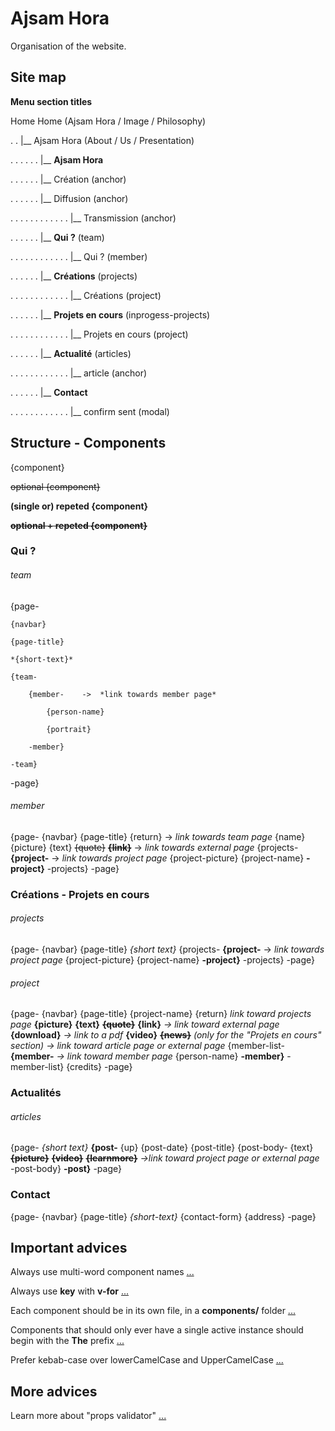 # Ajsam Hora

Organisation of the website.

## Site map

**Menu section titles**

Home
Home (Ajsam Hora / Image / Philosophy)

. . |__ Ajsam Hora (About / Us / Presentation)

. . . . . . |__ **Ajsam Hora**

. . . . . . |__ Création (anchor)

. . . . . . |__ Diffusion (anchor)

. . . . . . . . . . . . |__ Transmission (anchor)

. . . . . . |__ **Qui ?** (team)	

. . . . . . . . . . . . |__ Qui ? (member)

. . . . . . |__ **Créations** (projects)

. . . . . . . . . . . . |__ Créations (project)

. . . . . . |__ **Projets en cours** (inprogess-projects)

. . . . . . . . . . . . |__ Projets en cours (project)

. . . . . . |__ **Actualité** (articles)

. . . . . . . . . . . . |__ article (anchor)

. . . . . . |__ **Contact**

. . . . . . . . . . . . |__ confirm sent (modal)


## Structure - Components

{component}

~~optional {component}~~

__(single or) repeted {component}__

~~__optional + repeted {component}__~~


### Qui ? 

###### team

{page-

	{navbar}

	{page-title}

	*{short-text}*

	{team-

		{member-	->	*link towards member page*

			{person-name}

			{portrait}

		-member}

	-team}
	
-page}

###### member
{page-
	{navbar}
	{page-title}
	{return}	->	*link towards team page*
	{name}
	{picture}
	{text}
	~~{quote}~~
	~~__{link}__~~	->  *link towards external page*
	{projects-
		__{project-__ 	->	*link towards project page*
			{project-picture}
			{project-name}
		__-project}__
	-projects}
-page}


### Créations - Projets en cours

###### projects
{page-
	{navbar}
	{page-title}
	*{short text}*
	{projects-
		__{project-__ 	->	*link towards project page*
			{project-picture}
			{project-name}
		__-project}__
	-projects}
-page}

###### project
{page-
	{navbar}
	{page-title}
	{project-name}
	{return}	*link toward projects page*
	__{picture}__
	__{text}__
	__~~{quote}~~__
	__{link}__ 		*-> link toward external page*
	__{download}__ 		*-> link to a pdf*
	__{video}__
	~~__{news}__~~ *(only for the "Projets en cours" section)*
					*-> link toward article page or external page*
	{member-list-
		__{member-__	*-> link toward member page*
			{person-name}
		__-member}__
	-member-list}
	{credits}
-page}


### Actualités

###### articles
{page-
	*{short text}*
	__{post-__
		{up}
		{post-date}
		{post-title}
		{post-body-
			{text}
			~~__{picture}__~~
			~~__{video}__~~
			~~__{learnmore}__~~		*->link toward project page or external page*
		-post-body}
	__-post}__
-page}


### Contact

{page-
	{navbar}
	{page-title}
	*{short-text}*
	{contact-form}
	{address}
-page}

## Important advices

Always use multi-word component names  [...](https://vuejs.org/v2/style-guide/#Multi-word-component-names-essential)

Always use **key** with **v-for** [...](https://vuejs.org/v2/style-guide/#Keyed-v-for-essential)

Each component should be in its own file, in a **components/** folder [...](https://vuejs.org/v2/style-guide/#Component-files-strongly-recommended)

Components that should only ever have a single active instance should begin with the **The** prefix [...](https://vuejs.org/v2/style-guide/#Single-instance-component-names-strongly-recommended)

Prefer kebab-case over lowerCamelCase and UpperCamelCase [...](https://vuejs.org/v2/style-guide/#Single-file-component-filename-casing-strongly-recommended)

## More advices

Learn more about "props validator" [...](https://vuejs.org/v2/style-guide/#Prop-definitions-essential)




